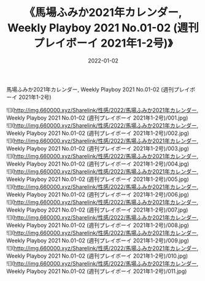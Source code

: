 ﻿---
layout: post
title:  《馬場ふみか2021年カレンダー, Weekly Playboy 2021 No.01-02 (週刊プレイボーイ 2021年1-2号)》
date:   2022-01-02
img: http://img.660000.xyz/Sharelink/性感/2022/馬場ふみか2021年カレンダー, Weekly Playboy 2021 No.01-02 (週刊プレイボーイ 2021年1-2号)/000.jpg
categories: [美女, 清纯, 唯美]
---

馬場ふみか2021年カレンダー, Weekly Playboy 2021 No.01-02 (週刊プレイボーイ 2021年1-2号)

  ![](http://img.660000.xyz/Sharelink/性感/2022/馬場ふみか2021年カレンダー, Weekly Playboy 2021 No.01-02 (週刊プレイボーイ 2021年1-2号)/001.jpg) <br> ![](http://img.660000.xyz/Sharelink/性感/2022/馬場ふみか2021年カレンダー, Weekly Playboy 2021 No.01-02 (週刊プレイボーイ 2021年1-2号)/002.jpg) <br> ![](http://img.660000.xyz/Sharelink/性感/2022/馬場ふみか2021年カレンダー, Weekly Playboy 2021 No.01-02 (週刊プレイボーイ 2021年1-2号)/003.jpg) <br> ![](http://img.660000.xyz/Sharelink/性感/2022/馬場ふみか2021年カレンダー, Weekly Playboy 2021 No.01-02 (週刊プレイボーイ 2021年1-2号)/004.jpg) <br> ![](http://img.660000.xyz/Sharelink/性感/2022/馬場ふみか2021年カレンダー, Weekly Playboy 2021 No.01-02 (週刊プレイボーイ 2021年1-2号)/005.jpg) <br> ![](http://img.660000.xyz/Sharelink/性感/2022/馬場ふみか2021年カレンダー, Weekly Playboy 2021 No.01-02 (週刊プレイボーイ 2021年1-2号)/006.jpg) <br> ![](http://img.660000.xyz/Sharelink/性感/2022/馬場ふみか2021年カレンダー, Weekly Playboy 2021 No.01-02 (週刊プレイボーイ 2021年1-2号)/007.jpg) <br> ![](http://img.660000.xyz/Sharelink/性感/2022/馬場ふみか2021年カレンダー, Weekly Playboy 2021 No.01-02 (週刊プレイボーイ 2021年1-2号)/008.jpg) <br> ![](http://img.660000.xyz/Sharelink/性感/2022/馬場ふみか2021年カレンダー, Weekly Playboy 2021 No.01-02 (週刊プレイボーイ 2021年1-2号)/009.jpg) <br> ![](http://img.660000.xyz/Sharelink/性感/2022/馬場ふみか2021年カレンダー, Weekly Playboy 2021 No.01-02 (週刊プレイボーイ 2021年1-2号)/010.jpg) <br> ![](http://img.660000.xyz/Sharelink/性感/2022/馬場ふみか2021年カレンダー, Weekly Playboy 2021 No.01-02 (週刊プレイボーイ 2021年1-2号)/011.jpg) <br>